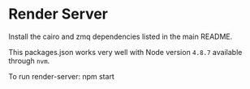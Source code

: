 Render Server
=============

Install the cairo and zmq dependencies listed in the main README.

This packages.json works very well with Node version `4.8.7` available through `nvm`.

To run render-server:
    npm start

